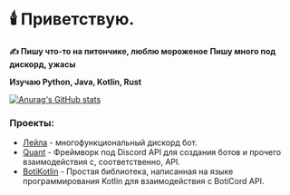 # 🕯️ Приветствую.

<b>✍️ Пишу что-то на питончике, люблю мороженое</b>
<b>Пишу много под дискорд, ужасы</b>

<b>Изучаю Python, Java, Kotlin, Rust</b>

[![Anurag's GitHub stats](https://github-readme-stats.vercel.app/api?username=MagM1go&show_icons=true&count_private=true&hide_border=true&theme=outrun&icon_color=fff&layout=compact&border_radius=10)](https://github.com/anuraghazra/github-readme-stats)

### Проекты:
* [Лейла](https://discord.com/api/oauth2/authorize?client_id=828934385112711188&permissions=8&scope=bot%20applications.commands) - многофункциональный дискорд бот.
* [Quant](https://github.com/magm1go/quant) - Фреймворк под Discord API для создания ботов и прочего взаимодействия с, соответственно, API.
* [BotiKotlin](https://github.com/MagM1go?tab=repositories) - Простая библиотека, написанная на языке программирования Kotlin для взаимодействия с BotiCord API. 
